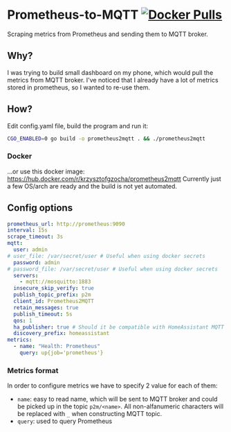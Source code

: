 # Prometheus-to-MQTT [![Docker Pulls](https://img.shields.io/docker/pulls/krzysztofgzocha/prometheus2mqtt)](https://hub.docker.com/r/krzysztofgzocha/prometheus2mqtt)
Scraping metrics from Prometheus and sending them to MQTT broker.

## Why?
I was trying to build small dashboard on my phone, which would pull the metrics from MQTT broker.
I've noticed that I already have a lot of metrics stored in prometheus, so I wanted to re-use them.

## How?
Edit config.yaml file, build the program and run it:
```bash
CGO_ENABLED=0 go build -o prometheus2mqtt . && ./prometheus2mqtt 
```

### Docker
...or use this docker image: https://hub.docker.com/r/krzysztofgzocha/prometheus2mqtt
Currently just a few OS/arch are ready and the build is not yet automated.

## Config options
```yaml
prometheus_url: http://prometheus:9090
interval: 15s
scrape_timeout: 3s
mqtt:
  user: admin
# user_file: /var/secret/user # Useful when using docker secrets 
  password: admin
# password_file: /var/secret/user # Useful when using docker secrets
  servers:
    - mqtt://mosquitto:1883
  insecure_skip_verify: true
  publish_topic_prefix: p2m
  client_id: Prometheus2MQTT
  retain_messages: true
  publish_timeout: 5s
  qos: 1
  ha_publisher: true # Should it be compatible with HomeAssistant MQTT discovery?
  discovery_prefix: homeassistant
metrics:
  - name: "Health: Prometheus"
    query: up{job='prometheus'}
```

### Metrics format
In order to configure metrics we have to specify 2 value for each of them: 
- `name`: easy to read name, which will be sent to MQTT broker and could be picked up in the topic `p2m/<name>`. 
All non-alfanumeric characters will be replaced with `_` when constructing MQTT topic.
- `query`: used to query Prometheus
